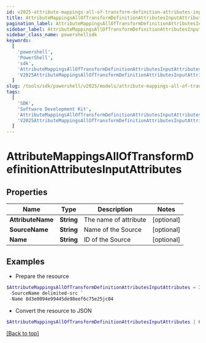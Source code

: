 ```yaml
---
id: v2025-attribute-mappings-all-of-transform-definition-attributes-input-attributes
title: AttributeMappingsAllOfTransformDefinitionAttributesInputAttributes
pagination_label: AttributeMappingsAllOfTransformDefinitionAttributesInputAttributes
sidebar_label: AttributeMappingsAllOfTransformDefinitionAttributesInputAttributes
sidebar_class_name: powershellsdk
keywords:
  [
    'powershell',
    'PowerShell',
    'sdk',
    'AttributeMappingsAllOfTransformDefinitionAttributesInputAttributes',
    'V2025AttributeMappingsAllOfTransformDefinitionAttributesInputAttributes',
  ]
slug: /tools/sdk/powershell/v2025/models/attribute-mappings-all-of-transform-definition-attributes-input-attributes
tags:
  [
    'SDK',
    'Software Development Kit',
    'AttributeMappingsAllOfTransformDefinitionAttributesInputAttributes',
    'V2025AttributeMappingsAllOfTransformDefinitionAttributesInputAttributes',
  ]
---
```


# AttributeMappingsAllOfTransformDefinitionAttributesInputAttributes

## Properties

| Name              | Type       | Description           | Notes      |
| ----------------- | ---------- | --------------------- | ---------- |
| **AttributeName** | **String** | The name of attribute | [optional] |
| **SourceName**    | **String** | Name of the Source    | [optional] |
| **Name**          | **String** | ID of the Source      | [optional] |

## Examples

- Prepare the resource

```powershell
$AttributeMappingsAllOfTransformDefinitionAttributesInputAttributes = Initialize-V2025AttributeMappingsAllOfTransformDefinitionAttributesInputAttributes  -AttributeName givenName `
 -SourceName delimited-src `
 -Name 8d3e0094e99445de98eef6c75e25jc04
```

- Convert the resource to JSON

```powershell
$AttributeMappingsAllOfTransformDefinitionAttributesInputAttributes | ConvertTo-JSON
```

[[Back to top]](#)
